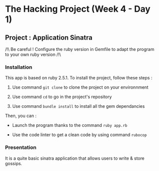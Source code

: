 # The Hacking Project (Week 4 - Day 1)
## Project : Application Sinatra
/!\ Be careful ! Configure the ruby version in Gemfile to adapt the program to your own ruby version /!\
### Installation
This app is based on ruby 2.5.1.
To install the project, follow these steps :
1. Use command `git clone` to clone the project on your environnment

2. Use command `cd` to go in the project's repository

3. Use command `bundle install` to install all the gem dependancies

Then, you can :
- Launch the program thanks to the command `ruby app.rb`

- Use the code linter to get a clean code by using command `rubocop`
### Presentation
It is a quite basic sinatra application that allows users to write & store gossips.
